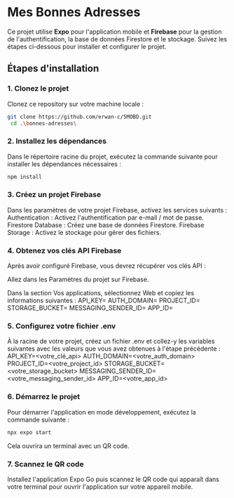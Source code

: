 # Mes Bonnes Adresses

Ce projet utilise **Expo** pour l'application mobile et **Firebase** pour la gestion de l'authentification, la base de données Firestore et le stockage. Suivez les étapes ci-dessous pour installer et configurer le projet.

## Étapes d'installation

### 1. Clonez le projet

Clonez ce repository sur votre machine locale :

```bash
git clone https://github.com/erwan-c/5MOBD.git
 cd .\bonnes-adresses\
```

### 2. Installez les dépendances

Dans le répertoire racine du projet, exécutez la commande suivante pour installer les dépendances nécessaires :

```bash
npm install
```

### 3. Créez un projet Firebase

Dans les paramètres de votre projet Firebase, activez les services suivants :
Authentication : Activez l'authentification par e-mail / mot de passe.
Firestore Database : Créez une base de données Firestore.
Firebase Storage : Activez le stockage pour gérer des fichiers.

### 4. Obtenez vos clés API Firebase

Après avoir configuré Firebase, vous devrez récupérer vos clés API :

Allez dans les Paramètres du projet sur Firebase.

Dans la section Vos applications, sélectionnez Web et copiez les informations suivantes :
API_KEY=
AUTH_DOMAIN=
PROJECT_ID=
STORAGE_BUCKET=
MESSAGING_SENDER_ID=
APP_ID=

### 5. Configurez votre fichier .env
À la racine de votre projet, créez un fichier .env et collez-y les variables suivantes avec les valeurs que vous avez obtenues à l'étape précédente :
API_KEY=<votre_clé_api>
AUTH_DOMAIN=<votre_auth_domain>
PROJECT_ID=<votre_project_id>
STORAGE_BUCKET=<votre_storage_bucket>
MESSAGING_SENDER_ID=<votre_messaging_sender_id>
APP_ID=<votre_app_id>

### 6. Démarrez le projet

Pour démarrer l'application en mode développement, exécutez la commande suivante :

```bash
npx expo start
```
Cela ouvrira un terminal avec un QR code.

### 7.  Scannez le QR code
Installez l'application Expo Go puis scannez le QR code qui apparaît dans votre terminal pour ouvrir l'application sur votre appareil mobile.


